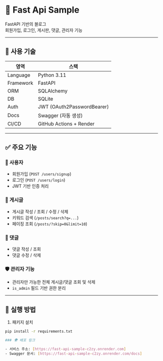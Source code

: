 # 📝 Fast Api Sample

FastAPI 기반의 블로그  
회원가입, 로그인, 게시판, 댓글, 관리자 기능

---

## 🔧 사용 기술

| 영역         | 스택                            |
|--------------|---------------------------------|
| Language     | Python 3.11                     |
| Framework    | FastAPI                         |
| ORM          | SQLAlchemy                      |
| DB           | SQLite                          |
| Auth         | JWT (OAuth2PasswordBearer)      |
| Docs         | Swagger (자동 생성)             |
| CI/CD        | GitHub Actions + Render         |

---

## ✅ 주요 기능

### 👤 사용자
- 회원가입 (`POST /users/signup`)
- 로그인 (`POST /users/login`)
- JWT 기반 인증 처리

### 📝 게시글
- 게시글 작성 / 조회 / 수정 / 삭제
- 키워드 검색 (`/posts/search?q=...`)
- 페이징 조회 (`/posts/?skip=0&limit=10`)

### 💬 댓글
- 댓글 작성 / 조회
- 댓글 수정 / 삭제

### 🛡️ 관리자 기능
- 관리자만 가능한 전체 게시글/댓글 조회 및 삭제
- `is_admin` 필드 기반 권한 분리

---

## 🚀 실행 방법

1. 패키지 설치

```bash
pip install -r requirements.txt

### 🌍 배포 링크

- 서비스 주소: [https://fast-api-sample-c2zy.onrender.com]
- Swagger 문서: [https://fast-api-sample-c2zy.onrender.com/docs]

